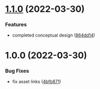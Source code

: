 # [1.1.0](https://github.com/K-Nation/HelloWorld/compare/v1.0.0...v1.1.0) (2022-03-30)


### Features

* completed conceptual design ([864dd14](https://github.com/K-Nation/HelloWorld/commit/864dd1474444b20e7105f7b6805631e017883b56))

# 1.0.0 (2022-03-30)


### Bug Fixes

* fix asset links ([4bfb871](https://github.com/K-Nation/HelloWorld/commit/4bfb8717303e6ff0d1ee9fb6a6f3fbb546492ce7))
